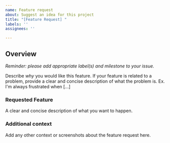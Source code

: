```yaml
---
name: Feature request
about: Suggest an idea for this project
title: "[Feature Request] "
labels: ''
assignees: ''

---
```


## Overview

_Reminder: please add appropriate label(s) and milestone to your issue._

Describe *why* you would like this feature.
If your feature is related to a problem, provide a clear and concise description of what the problem is.
Ex. I'm always frustrated when [...]


### Requested Feature

A clear and concise description of what you want to happen.


### Additional context

Add any other context or screenshots about the feature request here.

